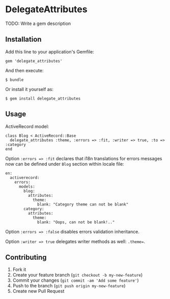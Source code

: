# DelegateAttributes

TODO: Write a gem description

## Installation

Add this line to your application's Gemfile:

    gem 'delegate_attributes'

And then execute:

    $ bundle

Or install it yourself as:

    $ gem install delegate_attributes

## Usage

ActiveRecord model:

    class Blog < ActiveRecord::Base
      delegate_attributes :theme, :errors => :fit, :writer => true, :to => :category
    end

Option `:errors => :fit` declares that i18n translations for errors messages now can be defined under `Blog` section within locale file:

    en:
      activerecord:
        errors:
          models:
            blog:
              attributes:
                theme:
                  blank: "Category theme can not be blank"
            category:
              attributes:
                theme:
                  blank: "Oops, can not be blank!.."

Option `:errors => :false` disables errors validation inheritance.

Option `:writer => true` delegates writer methods as well: `.theme=`.

## Contributing

1. Fork it
2. Create your feature branch (`git checkout -b my-new-feature`)
3. Commit your changes (`git commit -am 'Add some feature'`)
4. Push to the branch (`git push origin my-new-feature`)
5. Create new Pull Request
